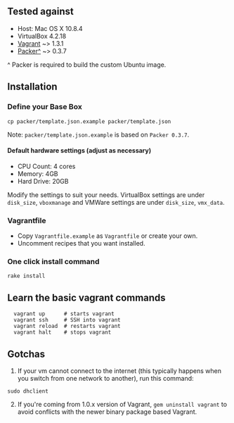## Tested against

* Host: Mac OS X 10.8.4
* VirtualBox 4.2.18
* [Vagrant](http://downloads.vagrantup.com/) ~> 1.3.1
* [Packer^](http://www.packer.io/downloads.html) ~> 0.3.7

^ Packer is required to build the custom Ubuntu image.

## Installation

### Define your Base Box

  `cp packer/template.json.example packer/template.json`

Note: `packer/template.json.example` is based on `Packer 0.3.7`.

#### Default hardware settings (adjust as necessary)

  * CPU Count: 4 cores
  * Memory: 4GB
  * Hard Drive: 20GB

  Modify the settings to suit your needs. VirtualBox settings are under `disk_size`, `vboxmanage` and VMWare settings are under `disk_size`, `vmx_data`.

### Vagrantfile

  * Copy `Vagrantfile.example` as `Vagrantfile` or create your own.
  * Uncomment recipes that you want installed.

### One click install command

  `rake install`

## Learn the basic vagrant commands

```
  vagrant up      # starts vagrant
  vagrant ssh     # SSH into vagrant
  vagrant reload  # restarts vagrant
  vagrant halt    # stops vagrant
```

## Gotchas

1. If your vm cannot connect to the internet (this typically happens when you switch from one network to another), run this command:

```
sudo dhclient
```

2. If you're coming from 1.0.x version of Vagrant, `gem uninstall vagrant` to avoid conflicts with the newer binary package based Vagrant.
